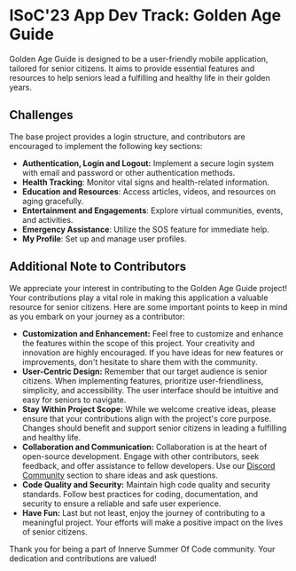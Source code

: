 # ISoC'23 App Dev Track: Golden Age Guide

Golden Age Guide is designed to be a user-friendly mobile application, tailored for senior citizens. It aims to provide essential features and resources to help seniors lead a fulfilling and healthy life in their golden years. 

## Challenges
The base project provides a login structure, and contributors are encouraged to implement the following key sections:

- **Authentication, Login and Logout:** Implement a secure login system with email and password or other authentication methods.
- **Health Tracking**: Monitor vital signs and health-related information.
- **Education and Resources**: Access articles, videos, and resources on aging gracefully.
- **Entertainment and Engagements**: Explore virtual communities, events, and activities.
- **Emergency Assistance**: Utilize the SOS feature for immediate help.
- **My Profile**: Set up and manage user profiles.

## Additional Note to Contributors

We appreciate your interest in contributing to the Golden Age Guide project! Your contributions play a vital role in making this application a valuable resource for senior citizens. Here are some important points to keep in mind as you embark on your journey as a contributor:

- **Customization and Enhancement:** Feel free to customize and enhance the features within the scope of this project. Your creativity and innovation are highly encouraged. If you have ideas for new features or improvements, don't hesitate to share them with the community.
- **User-Centric Design:** Remember that our target audience is senior citizens. When implementing features, prioritize user-friendliness, simplicity, and accessibility. The user interface should be intuitive and easy for seniors to navigate.
- **Stay Within Project Scope:** While we welcome creative ideas, please ensure that your contributions align with the project's core purpose. Changes should benefit and support senior citizens in leading a fulfilling and healthy life.
- **Collaboration and Communication:** Collaboration is at the heart of open-source development. Engage with other contributors, seek feedback, and offer assistance to fellow developers. Use our [Discord Community](https://discord.gg/vXwBDzba) section to share ideas and ask questions.
- **Code Quality and Security:** Maintain high code quality and security standards. Follow best practices for coding, documentation, and security to ensure a reliable and safe user experience.
- **Have Fun:** Last but not least, enjoy the journey of contributing to a meaningful project. Your efforts will make a positive impact on the lives of senior citizens.

 
Thank you for being a part of Innerve Summer Of Code community. Your dedication and contributions are valued!
